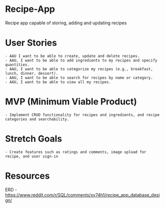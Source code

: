 # Recipe-App
Recipe app capable of storing, adding and updating recipes

# User Stories
    - AAU I want to be able to create, update and delete recipes.
    - AAU, I want to be able to add ingredients to my recipes and specify quantities.
    - AAU, I want to be able to categorize my recipes (e.g., breakfast, lunch, dinner, dessert).
    - AAU, I want to be able to search for recipes by name or category.
    - AAU, I want to be able to view all my recipes.

# MVP (Minimum Viable Product)
    - Implement CRUD functionality for recipes and ingredients, and recipe categories and searchability.

# Stretch Goals
    - Create features such as ratings and comments, image upload for recipe, and user sign-in


# Resources

ERD - https://www.reddit.com/r/SQL/comments/xy74h1/recipe_app_database_design/